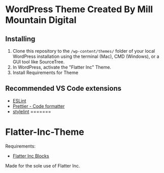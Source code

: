 
# WordPress Theme Created By Mill Mountain Digital

## Installing

1. Clone this repository to the `/wp-content/themes/` folder of your local WordPress installation using the terminal (Mac), CMD (Windows), or a GUI tool like SourceTree.
2. In WordPress, activate the "Flatter Inc" Theme.
3. Install Requirements for Theme

## Recommended VS Code extensions

- [ESLint](https://marketplace.visualstudio.com/itemdetails?itemName=dbaeumer.vscode-eslint)
- [Prettier - Code formatter](https://marketplace.visualstudio.com/itemdetails?itemName=esbenp.prettier-vscode)
- [stylelint](https://marketplace.visualstudio.com/itemdetails?itemName=shinnn.stylelint)
=======
# Flatter-Inc-Theme

Requirements:
- [Flatter Inc Blocks](https://github.com/Mill-Mountain-Digital-va/flatter-inc-blocks)

Made for the sole use of Flatter Inc.
